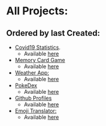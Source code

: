# All Projects:

## Ordered by last Created:
* [Covid19 Statistics](https://github.com/MikevPeeren/Covid19-Statistics). 
  - Available [here](https://mikevpeeren.github.io/Covid19-Statistics/)   
* [Memory Card Game](https://github.com/MikevPeeren/Memory-Card-Game) 
  - Available [here](https://mikevpeeren.github.io/Memory-Card-Game/)    
* [Weather App:](https://github.com/MikevPeeren/Weather-App) 
  - Available [here](https://mikevpeeren.github.io/Weather-App)  
* [PokeDex](https://github.com/MikevPeeren/Pokedex) 
  - Available [here](https://mikevpeeren.github.io/Pokedex/)   
* [Github Profiles](https://github.com/MikevPeeren/Github-Profiles) 
  - Available [here](https://mikevpeeren.github.io/Github-Profiles/)   
* [Emoji Translator:](https://github.com/MikevPeeren/Emoji-Translator) 
  - Available [here](https://mikevpeeren.github.io/Emoji-Translator)
